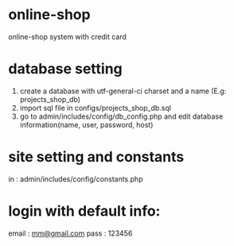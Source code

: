 # online-shop
online-shop system with credit card


# database setting

1. create a database with utf-general-ci charset and a name (E.g: projects_shop_db)
2. import sql file in configs/projects_shop_db.sql
3. go to admin/includes/config/db_config.php and edit database information(name, user, password, host)


# site setting and constants

in : admin/includes/config/constants.php

# login with default info:

  email : mm@gmail.com
  pass : 123456
